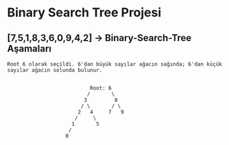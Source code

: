 # Binary Search Tree Projesi

## [7,5,1,8,3,6,0,9,4,2] -> Binary-Search-Tree Aşamaları

````
Root 6 olarak seçildi. 6'dan büyük sayılar ağacın sağında; 6'dan küçük sayılar ağacın solunda bulunur.


                           Root: 6
                          /       \
                         3         8
                        / \       / \
                       2   4     7   9
                      /     \   
                     1       5
                    /
                   0
````